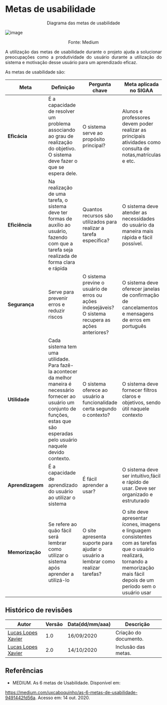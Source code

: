 # Metas de usabilidade




<p align="center">Diagrama das metas de usabilidade</p>


![image](https://user-images.githubusercontent.com/38164895/96052396-dabfa800-0e53-11eb-8a1a-a737d284ffb8.png)

<p align="center"> Fonte: Medium </p>

<p align="justify"> 
A utilização das metas de usabilidade durante o projeto ajuda a solucionar preocupações como a produtividade do usuário durante a utilização do sistema e motivação desse usuário para um aprendizado eficaz.
</p>
<p align="justify"> As metas de usabilidade são:</p>



Meta | Definição | Pergunta chave | Meta aplicada no SIGAA 
---- | ----------- | ------ | ---------
**Eficácia** | É a capacidade de resolver um problema associando ao grau de realização do objetivo. O sistema deve fazer o que se espera dele. | O sistema serve ao propósito principal? | Alunos e professores devem poder realizar as principais atividades como consulta de notas,matrículas e etc.|
**Eficiência** | Na realização de uma tarefa, o sistema deve ter formas de auxílio ao usuário, fazendo com que a tarefa seja realizada de forma clara e rápida | Quantos recursos são utilizados para realizar a tarefa específica? | O sistema deve atender as necessidades do usuário da maneira mais rápida e fácil possível. |
**Segurança** | Serve para prevenir erros e reduzir riscos | O sistema previne o usuário de erros ou ações indesejáveis? O sistema recupera as ações anteriores? |O sistema deve oferecer janelas de confirmação de cancelamentos e mensagens de erros em português | 
**Utilidade** | Cada sistema tem uma utilidade. Para fazê-la acontecer da melhor maneira é necessário fornecer ao usuário um conjunto de funções, estas que são esperadas pelo usuário naquele devido contexto. | O sistema oferece ao usuário a funcionalidade certa segundo o contexto? | O sistema deve fornecer filtros claros e objetivos, sendo útil naquele contexto |
**Aprendizagem** | É a capacidade de aprendizado do usuário ao utilizar o sistema | É fácil aprender a usar? | O sistema deve ser intuitivo,fácil e rápido de usar. Deve ser organizado e estruturado |
**Memorização** | Se refere ao quão fácil será lembrar como utilizar o sistema após aprender a utilizá-lo| O site apresenta suporte para ajudar o usuário a lembrar como realizar tarefas? | O site deve apresentar ícones, imagens e linguagem consistentes com as tarefas que o usuário realizará, tornando a memorização mais fácil depois de um período sem o usuário usar|





## **Histórico de revisões**
Autor | Versão | Data(dd/mm/aaa) | Descrição 
---- | ----------- | ------ | ---------
[Lucas Lopes Xavier](https://github.com/lucaslop) | 1.0 | 16/09/2020 | Criação do documento.
[Lucas Lopes Xavier](https://github.com/lucaslop) | 2.0 | 14/10/2020 | Inclusão das metas.


## **Referências**
 * <p align="justify">MEDIUM. As 6 metas de Usabilidade. Disponível em:
https://medium.com/uxcaboquinho/as-6-metas-de-usabilidade-9491442fd56a. Acesso
em: 14 out. 2020.</p>